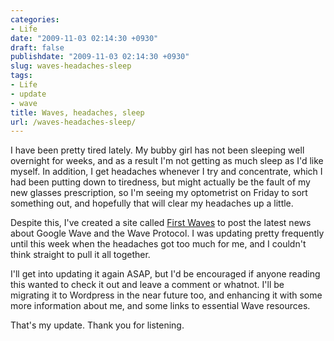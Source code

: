 ```yaml
---
categories:
- Life
date: "2009-11-03 02:14:30 +0930"
draft: false
publishdate: "2009-11-03 02:14:30 +0930"
slug: waves-headaches-sleep
tags:
- Life
- update
- wave
title: Waves, headaches, sleep
url: /waves-headaches-sleep/
---
```

I have been pretty tired lately. My bubby girl has not been sleeping
well overnight for weeks, and as a result I'm not getting as much sleep
as I'd like myself. In addition, I get headaches whenever I try and
concentrate, which I had been putting down to tiredness, but might
actually be the fault of my new glasses prescription, so I'm seeing my
optometrist on Friday to sort something out, and hopefully that will
clear my headaches up a little.

Despite this, I've created a site called [First
Waves](//the.geekorium.com.au "First Waves - Information about Google Wave")
to post the latest news about Google Wave and the Wave Protocol. I was
updating pretty frequently until this week when the headaches got too
much for me, and I couldn't think straight to pull it all together.

I'll get into updating it again ASAP, but I'd be encouraged if anyone
reading this wanted to check it out and leave a comment or whatnot. I'll
be migrating it to Wordpress in the near future too, and enhancing it
with some more information about me, and some links to essential Wave
resources.

That's my update. Thank you for listening.